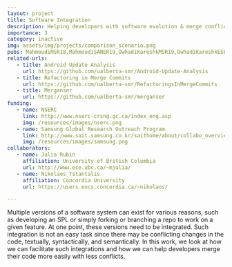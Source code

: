 ```yaml
---
layout: project
title: Software Integration
description: Helping developers with software evolution & merge conflicts
importance: 3
category: inactive
img: assets/img/projects/comparison_scenario.png
pubs: MahmoudiMSR18,MahmoudiSANER19,OwhadiKareshkMSR19,OwhadiKareshkESEM19,EllisTSE2023,BusingEMSE22,BusingeICSEM18
related-urls:
   - title: Android Update Analysis
     url: https://github.com/ualberta-smr/Android-Update-Analysis
   - title: Refactoring in Merge Commits
     url: https://github.com/ualberta-smr/RefactoringsInMergeCommits
   - title: Merganser
     url: https://github.com/ualberta-smr/merganser
funding:
   - name: NSERC
     link: http://www.nserc-crsng.gc.ca/index_eng.asp
     img: /resources/images/nserc.png
   - name: Samsung Global Research Outreach Program
     link: http://www.sait.samsung.co.kr/saithome/about/collabo_overview.do
     img: /resources/images/samsung.png
collaborators:
   - name: Julia Rubin
     affiliation: University of British Columbia
     url: http://www.ece.ubc.ca/~mjulia/
   - name: Nikolaos Tstantalis
     affiliation: Concordia University
     url: https://users.encs.concordia.ca/~nikolaos/

---
```


Multiple versions of a software system can exist for various reasons, such as developing an SPL or simply forking or branching a repo to work on a given feature. At one point, these versions need to be integrated. Such integration is not an easy task since there may be conflicting changes in the code, textually, syntactically, and semantically. In this work, we look at how we can facilitate such integrations and how we can help developers merge their code more easily with less conflicts.
